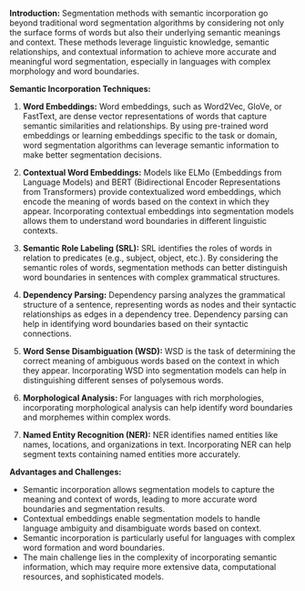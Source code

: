 **Introduction:** Segmentation methods with semantic incorporation go beyond traditional word segmentation algorithms by considering not only the surface forms of words but also their underlying semantic meanings and context. These methods leverage linguistic knowledge, semantic relationships, and contextual information to achieve more accurate and meaningful word segmentation, especially in languages with complex morphology and word boundaries.

**Semantic Incorporation Techniques:**

1. **Word Embeddings:** Word embeddings, such as Word2Vec, GloVe, or FastText, are dense vector representations of words that capture semantic similarities and relationships. By using pre-trained word embeddings or learning embeddings specific to the task or domain, word segmentation algorithms can leverage semantic information to make better segmentation decisions.
    
2. **Contextual Word Embeddings:** Models like ELMo (Embeddings from Language Models) and BERT (Bidirectional Encoder Representations from Transformers) provide contextualized word embeddings, which encode the meaning of words based on the context in which they appear. Incorporating contextual embeddings into segmentation models allows them to understand word boundaries in different linguistic contexts.
    
3. **Semantic Role Labeling (SRL):** SRL identifies the roles of words in relation to predicates (e.g., subject, object, etc.). By considering the semantic roles of words, segmentation methods can better distinguish word boundaries in sentences with complex grammatical structures.
    
4. **Dependency Parsing:** Dependency parsing analyzes the grammatical structure of a sentence, representing words as nodes and their syntactic relationships as edges in a dependency tree. Dependency parsing can help in identifying word boundaries based on their syntactic connections.
    
5. **Word Sense Disambiguation (WSD):** WSD is the task of determining the correct meaning of ambiguous words based on the context in which they appear. Incorporating WSD into segmentation models can help in distinguishing different senses of polysemous words.
    
6. **Morphological Analysis:** For languages with rich morphologies, incorporating morphological analysis can help identify word boundaries and morphemes within complex words.
    
7. **Named Entity Recognition (NER):** NER identifies named entities like names, locations, and organizations in text. Incorporating NER can help segment texts containing named entities more accurately.


**Advantages and Challenges:**

- Semantic incorporation allows segmentation models to capture the meaning and context of words, leading to more accurate word boundaries and segmentation results.
- Contextual embeddings enable segmentation models to handle language ambiguity and disambiguate words based on context.
- Semantic incorporation is particularly useful for languages with complex word formation and word boundaries.
- The main challenge lies in the complexity of incorporating semantic information, which may require more extensive data, computational resources, and sophisticated models.